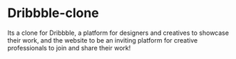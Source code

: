 # Dribbble-clone
Its a clone for Dribbble, a platform for designers and creatives to showcase their work, and the website to be an inviting platform for creative professionals to join and share their work!
